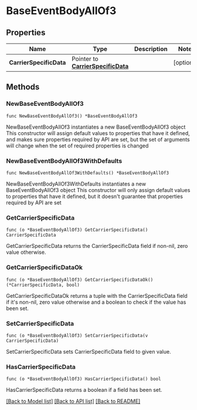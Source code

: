 # BaseEventBodyAllOf3

## Properties

Name | Type | Description | Notes
------------ | ------------- | ------------- | -------------
**CarrierSpecificData** | Pointer to [**CarrierSpecificData**](CarrierSpecificData.md) |  | [optional] 

## Methods

### NewBaseEventBodyAllOf3

`func NewBaseEventBodyAllOf3() *BaseEventBodyAllOf3`

NewBaseEventBodyAllOf3 instantiates a new BaseEventBodyAllOf3 object
This constructor will assign default values to properties that have it defined,
and makes sure properties required by API are set, but the set of arguments
will change when the set of required properties is changed

### NewBaseEventBodyAllOf3WithDefaults

`func NewBaseEventBodyAllOf3WithDefaults() *BaseEventBodyAllOf3`

NewBaseEventBodyAllOf3WithDefaults instantiates a new BaseEventBodyAllOf3 object
This constructor will only assign default values to properties that have it defined,
but it doesn't guarantee that properties required by API are set

### GetCarrierSpecificData

`func (o *BaseEventBodyAllOf3) GetCarrierSpecificData() CarrierSpecificData`

GetCarrierSpecificData returns the CarrierSpecificData field if non-nil, zero value otherwise.

### GetCarrierSpecificDataOk

`func (o *BaseEventBodyAllOf3) GetCarrierSpecificDataOk() (*CarrierSpecificData, bool)`

GetCarrierSpecificDataOk returns a tuple with the CarrierSpecificData field if it's non-nil, zero value otherwise
and a boolean to check if the value has been set.

### SetCarrierSpecificData

`func (o *BaseEventBodyAllOf3) SetCarrierSpecificData(v CarrierSpecificData)`

SetCarrierSpecificData sets CarrierSpecificData field to given value.

### HasCarrierSpecificData

`func (o *BaseEventBodyAllOf3) HasCarrierSpecificData() bool`

HasCarrierSpecificData returns a boolean if a field has been set.


[[Back to Model list]](../README.md#documentation-for-models) [[Back to API list]](../README.md#documentation-for-api-endpoints) [[Back to README]](../README.md)


